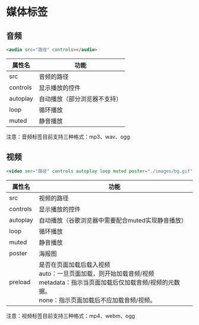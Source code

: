 # 媒体标签

## 音频

```html
<audio src="路径" controls></audio>
```

| 属性名   | 功能                         |
| -------- | ---------------------------- |
| src      | 音频的路径                   |
| controls | 显示播放的控件               |
| autoplay | 自动播放（部分浏览器不支持） |
| loop     | 循环播放                     |
| muted    | 静音播放                     |

注意：音频标签目前支持三种格式：mp3、wav、ogg



## 视频

```html
<video ser="路径" controls autoplay loop muted poster="./images/bg.gif" preload="auto"></video>
```

| 属性名   | 功能                                                         |
| -------- | ------------------------------------------------------------ |
| src      | 视频的路径                                                   |
| controls | 显示播放的控件                                               |
| autoplay | 自动播放（谷歌浏览器中需要配合muted实现静音播放）            |
| loop     | 循环播放                                                     |
| muted    | 静音播放                                                     |
| poster   | 海报图                                                       |
| preload  | 是否在页面加载后载入视频<br>auto：一旦页面加载，则开始加载音频/视频<br>metadata：指示当页面加载后仅加载音频/视频的元数据。<br>none：指示页面加载后不应加载音频/视频。 |

注意：视频标签目前支持三种格式：mp4、webm、ogg

 

